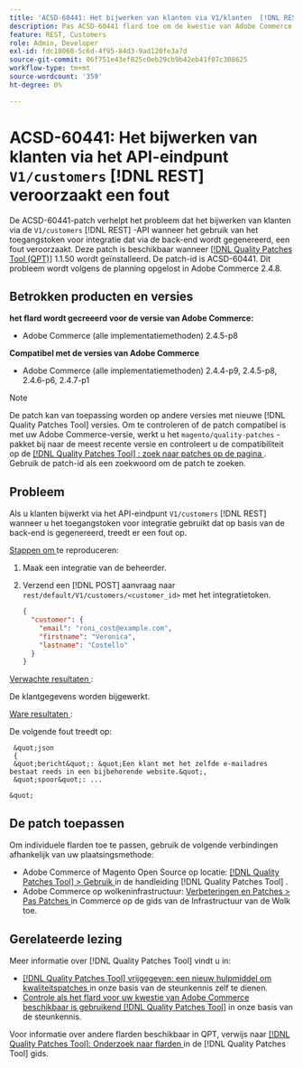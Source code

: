 ```yaml
---
title: 'ACSD-60441: Het bijwerken van klanten via V1/klanten  [!DNL REST]  API eindpunt werpt een fout'
description: Pas ACSD-60441 flard toe om de kwestie van Adobe Commerce te bevestigen waar het bijwerken van klanten via V1/klanten  [!DNL REST]  API wanneer het gebruiken van het teken van de integratietoegang dat van backend wordt geproduceerd een fout veroorzaakt.
feature: REST, Customers
role: Admin, Developer
exl-id: fdc18060-5c6d-4f95-84d3-9ad120fe3a7d
source-git-commit: 06f751e43ef825c0eb29cb9b42eb41f07c308625
workflow-type: tm+mt
source-wordcount: '359'
ht-degree: 0%

---
```


# ACSD-60441: Het bijwerken van klanten via het API-eindpunt `V1/customers` [!DNL REST] veroorzaakt een fout

De ACSD-60441-patch verhelpt het probleem dat het bijwerken van klanten via de `V1/customers` [!DNL REST] -API wanneer het gebruik van het toegangstoken voor integratie dat via de back-end wordt gegenereerd, een fout veroorzaakt. Deze patch is beschikbaar wanneer [[!DNL Quality Patches Tool (QPT)]](/help/announcements/adobe-commerce-announcements/magento-quality-patches-released-new-tool-to-self-serve-quality-patches.md) 1.1.50 wordt geïnstalleerd. De patch-id is ACSD-60441. Dit probleem wordt volgens de planning opgelost in Adobe Commerce 2.4.8.

## Betrokken producten en versies

**het flard wordt gecreeerd voor de versie van Adobe Commerce:**

* Adobe Commerce (alle implementatiemethoden) 2.4.5-p8

**Compatibel met de versies van Adobe Commerce**

* Adobe Commerce (alle implementatiemethoden) 2.4.4-p9, 2.4.5-p8, 2.4.6-p6, 2.4.7-p1

>[!NOTE]
>
>De patch kan van toepassing worden op andere versies met nieuwe [!DNL Quality Patches Tool] versies. Om te controleren of de patch compatibel is met uw Adobe Commerce-versie, werkt u het `magento/quality-patches` -pakket bij naar de meest recente versie en controleert u de compatibiliteit op de [[!DNL Quality Patches Tool] : zoek naar patches op de pagina ](https://experienceleague.adobe.com/tools/commerce-quality-patches/index.html) . Gebruik de patch-id als een zoekwoord om de patch te zoeken.

## Probleem

Als u klanten bijwerkt via het API-eindpunt `V1/customers` [!DNL REST] wanneer u het toegangstoken voor integratie gebruikt dat op basis van de back-end is gegenereerd, treedt er een fout op.

<u> Stappen om </u> te reproduceren:

1. Maak een integratie van de beheerder.
1. Verzend een [!DNL POST] aanvraag naar `rest/default/V1/customers/<customer_id>` met het integratietoken.

   ```json
   {
     "customer": {
       "email": "roni_cost@example.com",
       "firstname": "Veronica",
       "lastname": "Costello"
     }
   }
   ```

<u> Verwachte resultaten </u>:

De klantgegevens worden bijgewerkt.

<u> Ware resultaten </u>:

De volgende fout treedt op:

     &quot;json 
     {
     &quot;bericht&quot;: &quot;Een klant met het zelfde e-mailadres bestaat reeds in een bijbehorende website.&quot;, 
     &quot;spoor&quot;: ... 
     
    &quot;

## De patch toepassen

Om individuele flarden toe te passen, gebruik de volgende verbindingen afhankelijk van uw plaatsingsmethode:

* Adobe Commerce of Magento Open Source op locatie: [[!DNL Quality Patches Tool]  > Gebruik ](https://experienceleague.adobe.com/docs/commerce-operations/tools/quality-patches-tool/usage.html) in de handleiding [!DNL Quality Patches Tool] .
* Adobe Commerce op wolkeninfrastructuur: [ Verbeteringen en Patches > Pas Patches ](https://experienceleague.adobe.com/docs/commerce-cloud-service/user-guide/develop/upgrade/apply-patches.html) in Commerce op de gids van de Infrastructuur van de Wolk toe.

## Gerelateerde lezing

Meer informatie over [!DNL Quality Patches Tool] vindt u in:

* [[!DNL Quality Patches Tool]  vrijgegeven: een nieuw hulpmiddel om kwaliteitspatches ](/help/announcements/adobe-commerce-announcements/magento-quality-patches-released-new-tool-to-self-serve-quality-patches.md) in onze basis van de steunkennis zelf te dienen.
* [ Controle als het flard voor uw kwestie van Adobe Commerce beschikbaar is gebruikend  [!DNL Quality Patches Tool]](/help/support-tools/patches-available-in-qpt-tool/check-patch-for-magento-issue-with-magento-quality-patches.md) in onze basis van de steunkennis.

Voor informatie over andere flarden beschikbaar in QPT, verwijs naar [[!DNL Quality Patches Tool]: Onderzoek naar flarden ](https://experienceleague.adobe.com/tools/commerce-quality-patches/index.html) in de [!DNL Quality Patches Tool] gids.
